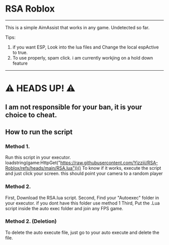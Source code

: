 # RSA Roblox
-----------------
This is a simple AimAssist that works in any game. Undetected so far.

Tips: 
1. if you want ESP, Look into the lua files and Change the local espActive to true.
2. To use properly, spam click. i am currently workjing on a hold down feature
-----------------
# ⚠️ HEADS UP! ⚠️
I am not responsible for your ban, it is your choice to cheat.
-----------------
## How to run the script

### Method 1.
Run this script in your executor.
loadstring(game:HttpGet("https://raw.githubusercontent.com/Yizziii/RSA-Roblox/refs/heads/main/RSA.lua"))()
To know if it works, execute the script and just click your screen. this should point your camera to a random player

### Method 2.
First, Download the RSA.lua script.
Second, Find your "Autoexec" folder in your executor. if you dont have this folder use method 1
Third, Put the .Lua script inside the auto exec folder and join any FPS game.
### Method 2. (Deletion)
To delete the auto execute file, just go to your auto execute and delete the file. 
